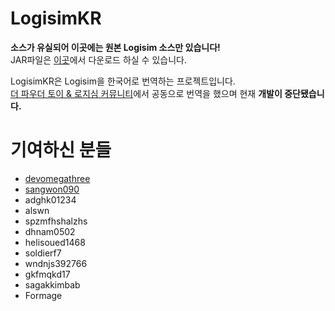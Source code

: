 # LogisimKR

**소스가 유실되어 이곳에는 원본 Logisim 소스만 있습니다!**  
JAR파일은 [이곳](https://github.com/sangwon090/LogisimKR/releases)에서 다운로드 하실 수 있습니다.

LogisimKR은 Logisim을 한국어로 번역하는 프로젝트입니다.  
[더 파우더 토이 & 로지심 커뮤니티](https://cafe.naver.com/powdertoy)에서 공동으로 번역을 했으며 현재 **개발이 중단됐습니다.**

# 기여하신 분들
- [devomegathree](https://github.com/omegathree)
- [sangwon090](https://github.com/sangwon090)
- adghk01234
- alswn
- spzmfhshalzhs
- dhnam0502
- helisoued1468
- soldierf7
- wndnjs392766
- gkfmqkd17
- sagakkimbab
- Formage
